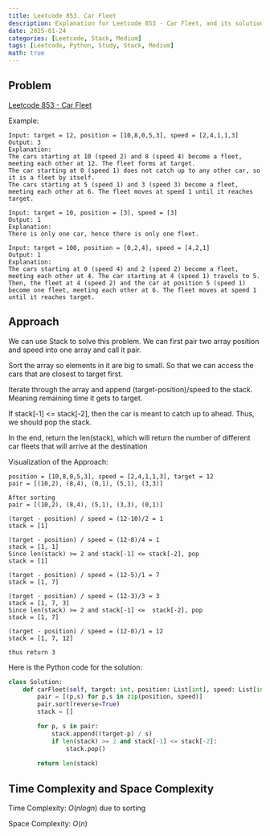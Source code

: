 ```yaml
---
title: Leetcode 853. Car Fleet
description: Explanation for Leetcode 853 - Car Fleet, and its solution in Python.
date: 2025-01-24
categories: [Leetcode, Stack, Medium]
tags: [Leetcode, Python, Study, Stack, Medium]
math: true
---
```


## Problem
[Leetcode 853 - Car Fleet](https://leetcode.com/problems/car-fleet/description/)

Example:
```
Input: target = 12, position = [10,8,0,5,3], speed = [2,4,1,1,3]
Output: 3
Explanation:
The cars starting at 10 (speed 2) and 8 (speed 4) become a fleet, meeting each other at 12. The fleet forms at target.
The car starting at 0 (speed 1) does not catch up to any other car, so it is a fleet by itself.
The cars starting at 5 (speed 1) and 3 (speed 3) become a fleet, meeting each other at 6. The fleet moves at speed 1 until it reaches target.

Input: target = 10, position = [3], speed = [3]
Output: 1
Explanation:
There is only one car, hence there is only one fleet.

Input: target = 100, position = [0,2,4], speed = [4,2,1]
Output: 1
Explanation:
The cars starting at 0 (speed 4) and 2 (speed 2) become a fleet, meeting each other at 4. The car starting at 4 (speed 1) travels to 5.
Then, the fleet at 4 (speed 2) and the car at position 5 (speed 1) become one fleet, meeting each other at 6. The fleet moves at speed 1 until it reaches target.
```

## Approach

We can use Stack to solve this problem. We can first pair two array position and speed into one array and call it pair.

Sort the array so elements in it are big to small. So that we can access the cars that are closest to target first.

Iterate through the array and append (target-position)/speed to the stack. Meaning remaining time it gets to target.

If stack[-1] <= stack[-2], then the car is meant to catch up to ahead. Thus, we should pop the stack.

In the end, return the len(stack), which will return the number of different car fleets that will arrive at the destination

Visualization of the Approach:
```
position = [10,8,0,5,3], speed = [2,4,1,1,3], target = 12
pair = [(10,2), (8,4), (0,1), (5,1), (3,3)]

After sorting
pair = [(10,2), (8,4), (5,1), (3,3), (0,1)]

(target - position) / speed = (12-10)/2 = 1
stack = [1]

(target - position) / speed = (12-8)/4 = 1
stack = [1, 1]
Since len(stack) >= 2 and stack[-1] <= stack[-2], pop 
stack = [1]

(target - position) / speed = (12-5)/1 = 7
stack = [1, 7]

(target - position) / speed = (12-3)/3 = 3
stack = [1, 7, 3]
Since len(stack) >= 2 and stack[-1] <=  stack[-2], pop
stack = [1, 7]

(target - position) / speed = (12-0)/1 = 12
stack = [1, 7, 12]

thus return 3
```

Here is the Python code for the solution:
```python
class Solution:
    def carFleet(self, target: int, position: List[int], speed: List[int]) -> int:
        pair = [(p,s) for p,s in zip(position, speed)]
        pair.sort(reverse=True)
        stack = []

        for p, s in pair:
            stack.append((target-p) / s)
            if len(stack) >= 2 and stack[-1] <= stack[-2]:
                stack.pop()
        
        return len(stack)
```
## Time Complexity and Space Complexity

Time Complexity: $O(n log n)$ due to sorting

Space Complexity: $O(n)$